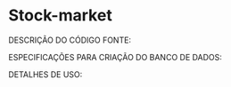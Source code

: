 # Stock-market
DESCRIÇÃO DO CÓDIGO FONTE:

ESPECIFICAÇÕES PARA CRIAÇÃO DO BANCO DE DADOS:

DETALHES DE USO:
